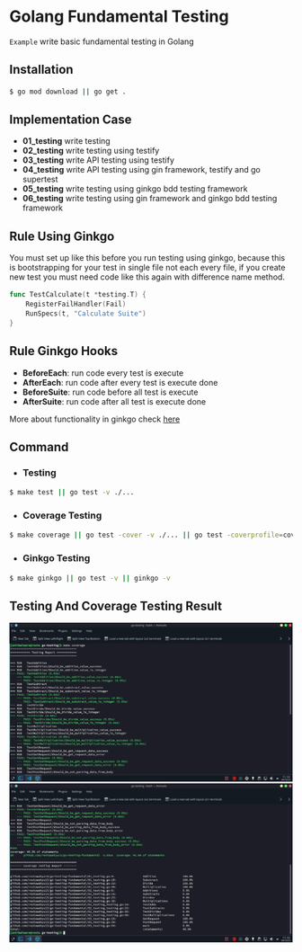 # Golang Fundamental Testing

`Example` write basic fundamental testing in Golang

## Installation
```sh
$ go mod download || go get .
```

## Implementation Case

- **01_testing** write testing
- **02_testing** write testing using testify
- **03_testing** write API testing using testify
- **04_testing** write API testing using gin framework, testify and go supertest
- **05_testing** write testing using ginkgo bdd testing framework
- **06_testing** write testing using  gin framework and ginkgo bdd testing framework

## Rule Using Ginkgo

You must set up like this before you run testing using ginkgo, because this is bootstrapping for your test in single file not each every file, if you create new test you must need code like this again with difference name method.

```go
func TestCalculate(t *testing.T) {
	RegisterFailHandler(Fail)
	RunSpecs(t, "Calculate Suite")
}
```

## Rule Ginkgo Hooks

- **BeforeEach**: run code every test is execute
- **AfterEach**:  run code after every test is execute done
- **BeforeSuite**: run code before all test is execute
- **AfterSuite**:  run code after all test is execute done

More about functionality in ginkgo check [here](https://github.com/onsi/ginkgo/blob/ver2/docs/index.md)

## Command

- ### Testing

```sh
$ make test || go test -v ./...
```

- ### Coverage Testing

```sh
$ make coverage || go test -cover -v ./... || go test -coverprofile=coverage.out ./... || go tool cover -func=coverage.out
```

- ### Ginkgo Testing

```sh
$ make ginkgo || go test -v || ginkgo -v
```

## Testing And Coverage Testing Result

<img src="./images/testing.png"/>
<img src="./images/coverage.png"/>
